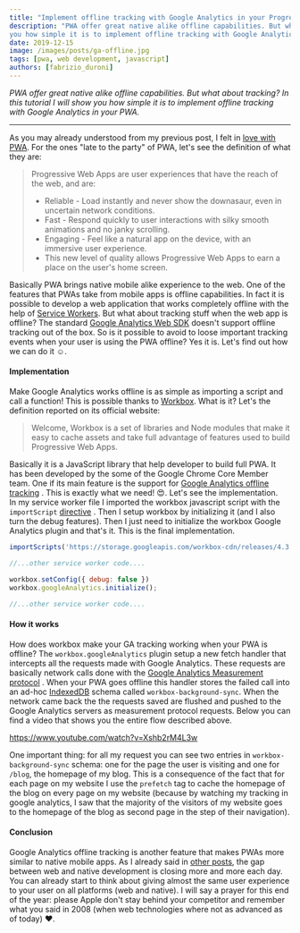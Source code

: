 ```yaml
---
title: "Implement offline tracking with Google Analytics in your Progressive Web App"
description: "PWA offer great native alike offline capabilities. But what about tracking? In this tutorial I will show
you how simple it is to implement offline tracking with Google Analytics in your PWA."
date: 2019-12-15 
image: /images/posts/ga-offline.jpg 
tags: [pwa, web development, javascript]
authors: [fabrizio_duroni]
---
```


*PWA offer great native alike offline capabilities. But what about tracking? In this tutorial I will show you how simple
it is to implement offline tracking with Google Analytics in your PWA.*

---

As you may already understood from my previous post, I felt
in [love with PWA](/2019/03/03/github-pages-progressive-web-app/ "progressive web app"). For the ones "late to the
party" of PWA, let's see the definition of what they are:

> Progressive Web Apps are user experiences that have the reach of the web, and are:
>
>* Reliable - Load instantly and never show the downasaur, even in uncertain network conditions.
>* Fast - Respond quickly to user interactions with silky smooth animations and no janky scrolling.
>* Engaging - Feel like a natural app on the device, with an immersive user experience.
>* This new level of quality allows Progressive Web Apps to earn a place on the user's home screen.

Basically PWA brings native mobile alike experience to the web. One of the features that PWAs take from mobile apps is
offline capabilities. In fact it is possible to develop a web application that works completely offline with the help
of [Service Workers](https://developer.mozilla.org/en-US/docs/Web/API/Service_Worker_API "service worker"). But what
about tracking stuff when the web app is offline? The
standard [Google Analytics Web SDK](https://developers.google.com/analytics/devguides/collection/gtagjs "google analytics")
doesn't support offline tracking out of the box. So is it possible to avoid to loose important tracking events when your
user is using the PWA offline? Yes it is. Let's find out how we can do it :relaxed:.

#### Implementation

Make Google Analytics works offline is as simple as importing a script and call a function! This is possible thanks
to [Workbox](https://developers.google.com/web/tools/workbox). What is it? Let's the definition reported on its official
website:

> Welcome, Workbox is a set of libraries and Node modules that make it easy to cache assets and take full advantage of features used to build Progressive Web Apps.

Basically it is a JavaScript library that help developer to build full PWA. It has been developed by the some of the
Google Chrome Core Member team. One if its main feature is the support
for [Google Analytics offline tracking](https://developers.google.com/web/tools/workbox/guides/enable-offline-analytics "google analytics offline")
. This is exactly what we need! :heart_eyes:. Let's see the implementation.  
In my service worker file I imported the workbox javascript script with
the `importScript` [directive](https://developer.mozilla.org/en-US/docs/Web/API/WorkerGlobalScope/importScripts "import script service worker")
. Then I setup workbox by initializing it (and I also turn the debug features). Then I just need to initialize the
workbox Google Analytics plugin and that's it. This is the final implementation.

```javascript
importScripts('https://storage.googleapis.com/workbox-cdn/releases/4.3.1/workbox-sw.js');

//...other service worker code....

workbox.setConfig({ debug: false })
workbox.googleAnalytics.initialize();

//...other service worker code....

```

#### How it works

How does workbox make your GA tracking working when your PWA is offline? The `workbox.googleAnalytics` plugin setup a
new fetch handler that intercepts all the requests made with Google Analytics. These requests are basically network
calls done with
the [Google Analytics Measurement protocol](https://developers.google.com/analytics/devguides/collection/protocol/v1 "google analytics measurement protocol")
. When your PWA goes offline this handler stores the failed call into an
ad-hoc [IndexedDB](https://developer.mozilla.org/en-US/docs/Web/API/IndexedDB_API "indexeddb api") schema
called `workbox-background-sync`. When the network came back the the requests saved are flushed and pushed to the Google
Analytics servers as measurement protocol requests. Below you can find a video that shows you the entire flow described
above.

https://www.youtube.com/watch?v=Xshb2rM4L3w

One important thing: for all my request you can see two entries in `workbox-background-sync` schema: one for the page
the user is visiting and one for `/blog`, the homepage of my blog. This is a consequence of the fact that for each page
on my website I use the `prefetch` tag to cache the homepage of the blog on every page on my website (because by
watching my tracking in google analytics, I saw that the majority of the visitors of my website goes to the homepage of
the blog as second page in the step of their navigation).

#### Conclusion

Google Analytics offline tracking is another feature that makes PWAs more similar to native mobile apps. As I already
said in [other posts](/2019/03/03/github-pages-progressive-web-app/ "progressive web app"), the gap between web and
native development is closing more and more each day. You can already start to think about giving almost the same user
experience to your user on all platforms (web and native). I will say a prayer for this end of the year: please Apple
don't stay behind your competitor and remember what you said in 2008 (when web technologies where not as advanced as of
today) :heart:.
